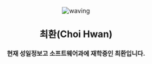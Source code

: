 <div align='center'>
  
 ![waving](https://capsule-render.vercel.app/api?type=waving&height=200&text=자바가_세상을_구한다&fontAlign=50&fontAlignY=40&color=gradient&animation=fadeIn)
  ## 최환(Choi Hwan)
   #### 현재 성일정보고 소프트웨어과에 재학중인 최환입니다.

